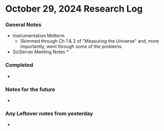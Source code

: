 # October 29, 2024 Research Log
### General Notes
* Instrumentation Midterm
  * Skimmed through Ch 1 & 2 of "Measuring the Universe" and, more importantly, went through some of the problems.
* SciServer Meeting Notes
  * 

### Completed
* 

### Notes for the future
* 

### Any Leftover notes from yesterday
* 
